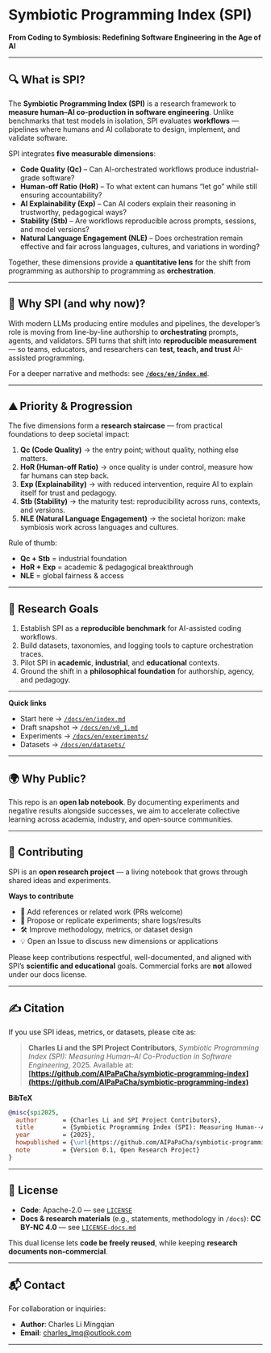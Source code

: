 # Symbiotic Programming Index (SPI)

**From Coding to Symbiosis: Redefining Software Engineering in the Age of AI**

---

## 🔍 What is SPI?

The **Symbiotic Programming Index (SPI)** is a research framework to **measure human–AI co-production in software engineering**.
Unlike benchmarks that test models in isolation, SPI evaluates **workflows** — pipelines where humans and AI collaborate to design, implement, and validate software.

SPI integrates **five measurable dimensions**:

* **Code Quality (Qc)** – Can AI-orchestrated workflows produce industrial-grade software?
* **Human-off Ratio (HoR)** – To what extent can humans “let go” while still ensuring accountability?
* **AI Explainability (Exp)** – Can AI coders explain their reasoning in trustworthy, pedagogical ways?
* **Stability (Stb)** – Are workflows reproducible across prompts, sessions, and model versions?
* **Natural Language Engagement (NLE)** – Does orchestration remain effective and fair across languages, cultures, and variations in wording?

Together, these dimensions provide a **quantitative lens** for the shift from programming as authorship to programming as **orchestration**.

---

## 🧭 Why SPI (and why now)?

With modern LLMs producing entire modules and pipelines, the developer’s role is moving from line-by-line authorship to **orchestrating** prompts, agents, and validators.
SPI turns that shift into **reproducible measurement** — so teams, educators, and researchers can **test, teach, and trust** AI-assisted programming.

For a deeper narrative and methods: see **[`/docs/en/index.md`](./docs/index.md)**.

---

## ⛰️ Priority & Progression

The five dimensions form a **research staircase** — from practical foundations to deep societal impact:

1. **Qc (Code Quality)** → the entry point; without quality, nothing else matters.
2. **HoR (Human-off Ratio)** → once quality is under control, measure how far humans can step back.
3. **Exp (Explainability)** → with reduced intervention, require AI to explain itself for trust and pedagogy.
4. **Stb (Stability)** → the maturity test: reproducibility across runs, contexts, and versions.
5. **NLE (Natural Language Engagement)** → the societal horizon: make symbiosis work across languages and cultures.

Rule of thumb:

* **Qc + Stb** = industrial foundation
* **HoR + Exp** = academic & pedagogical breakthrough
* **NLE** = global fairness & access

---

## 🎯 Research Goals

1. Establish SPI as a **reproducible benchmark** for AI-assisted coding workflows.
2. Build datasets, taxonomies, and logging tools to capture orchestration traces.
3. Pilot SPI in **academic**, **industrial**, and **educational** contexts.
4. Ground the shift in a **philosophical foundation** for authorship, agency, and pedagogy.

---

**Quick links**

* Start here → [`/docs/en/index.md`](./docs/en/index.md)
* Draft snapshot → [`/docs/en/v0_1.md`](./docs/en/v0_1.md)
* Experiments → [`/docs/en/experiments/`](./docs/en/experiments/)
* Datasets → [`/docs/en/datasets/`](./docs/en/datasets/)

---

## 🌍 Why Public?

This repo is an **open lab notebook**. By documenting experiments and negative results alongside successes, we aim to accelerate collective learning across academia, industry, and open-source communities.

---

## 🤝 Contributing

SPI is an **open research project** — a living notebook that grows through shared ideas and experiments.

**Ways to contribute**

* 📖 Add references or related work (PRs welcome)
* 🧪 Propose or replicate experiments; share logs/results
* 🛠️ Improve methodology, metrics, or dataset design
* 💡 Open an Issue to discuss new dimensions or applications

Please keep contributions respectful, well-documented, and aligned with SPI’s **scientific and educational** goals.
Commercial forks are **not** allowed under our docs license.

---

## ✍️ Citation

If you use SPI ideas, metrics, or datasets, please cite as:

> **Charles Li and the SPI Project Contributors**,
> *Symbiotic Programming Index (SPI): Measuring Human–AI Co-Production in Software Engineering*, 2025.
> Available at: **[https://github.com/AIPaPaCha/symbiotic-programming-index](https://github.com/AIPaPaCha/symbiotic-programming-index)**

**BibTeX**

```bibtex
@misc{spi2025,
  author       = {Charles Li and SPI Project Contributors},
  title        = {Symbiotic Programming Index (SPI): Measuring Human--AI Co-Production in Software Engineering},
  year         = {2025},
  howpublished = {\url{https://github.com/AIPaPaCha/symbiotic-programming-index}},
  note         = {Version 0.1, Open Research Project}
}
```

---

## 📜 License

* **Code**: Apache-2.0 — see [`LICENSE`](./LICENSE)
* **Docs & research materials** (e.g., statements, methodology in `/docs`): **CC BY-NC 4.0** — see [`LICENSE-docs.md`](./LICENSE-docs.md)

This dual license lets **code be freely reused**, while keeping **research documents non-commercial**.

---

## 📬 Contact

For collaboration or inquiries:

* **Author**: Charles Li Mingqian
* **Email**: [charles\_lmq@outlook.com](mailto:charles_lmq@outlook.com)

---
